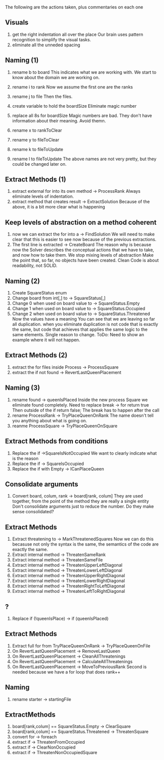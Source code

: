 The following are the actions taken, plus commentaries on each one

## Visuals
1. get the right indentation all over the place
   Our brain uses pattern recognition to simplify the visual tasks.
2. eliminate all the unneded spacing

## Naming (1)
1. rename b to board
   This indicates what we are working with. We start to know about the domain we are working on.
2. rename i to rank
   Now we assume the first one are the ranks
3. rename j to file
   Then the files.
4. create variable to hold the boardSize
   Eliminate magic number
5. replace all 8s for boardSize
   Magic numbers are bad. They don't have information about their meaning. Avoid themn.

6. rename x to rankToClear
7. rename y to fileToClear
8. rename k to fileToUpdate
9. rename l to fileToUpdate
	The above names are not very pretty, but they could be changed later on.

## Extract Methods (1)
1. extract external for into its own method -> ProcessRank
	Always eliminate levels of indentation.
2. extract method that creates result -> ExtractSolution
Because of the above, it is a bit more clear what is happening


## Keep levels of abstraction on a method coherent
1. now we can extract the for into a -> FindSolution
	We will need to make clear that this is easier to see now because of the previous extractions.
2. The first line is extracted -> CreateBoard
	The reason why is because now the Solver describes the conceptual actions that we have to take, and now how to take them. We stop mixing levels of abstraction
	Make the point that, so far, no objects have been created. Clean Code is about readability, not SOLID.

	
## Naming (2)
1. Create SquareStatus enum
2. Change board from int[,] to -> SquareStatus[,]
3. Change 0 when used on board value to -> SquareStatus.Empty
4. Change 1 when used on board value to -> SquareStatus.Occupied
5. Change 2 when used on board value to -> SquareStatus.Threatened
   Now the values have a meaning
   You can see that we are leaving so far all duplication. when you eliminate duplication is not code that is exactly the same, but code that achieves that applies the same logic to the same elements. Single reason to change.
   ToDo: Need to show an example where it will not happen.

## Extract Methods (2)
1. extract the for files inside Process -> ProcessSquare
2. extract the if not found -> RevertLastQueenPlacement

## Naming (3)
1. rename found -> queenIsPlaced
   Inside the new process Square we eliminate found completely.
   Need to replace break -> for return true
   Then outside of the if return false;
   The break has to happen after the call
2. rename ProcessRank -> TryPlaceQueenOnRank
   The name doesn't tell you anything about what is going on.
3. reanme ProcessSquare -> TryPlaceQueenOnSquare

## Extract Methods from conditions
1. Replace the if ->SquareIsNotOccupied
   We want to clearly indicate what is the reason
2. Replace the if -> SquareIsOccupied
3. Replace the if with Empty -> ICanPlaceQueen

## Consolidate arguments
1. Convert board, colum, rank -> board[rank, colum]
   They are used together, from the point of the method they are really a single entity
   Don't consolidate arguments just to reduce the number. Do they make sense consolidated?

## Extract Methods
1. Extract threatening to ->  MarkThreatenedSquares
   Now we can do this becasuse not only the syntax is the same, the semantics of the code are exactly the same.
2. Extract internal method -> ThreatenSameRank
3. Extract internal method -> ThreatenSameFile
4. Extract internal method -> ThreatenUpperLeftDiagonal
5. Extract internal method -> ThreatenLowerLeftDiagonal
6. Extract internal method -> ThreatenUpperRightDiagonal
7. Extract internal method -> ThreatenLowerRightDiagonal
8. Extract internal method -> ThreatenRightToLeftDiagonal
9. Extract internal method -> ThreatenLeftToRightDiagonal

## ?
1. Replace if (!queenIsPlace) -> if (queenIsPlaced)

## Extract Methods
1. Extract full for from TryPlaceQueenOnRank -> TryPlaceQueenOnFile
2. On RevertLastQueenPlacement -> RemoveLastQueen
3. On RevertLastQueenPlacement -> CleanAllThreatenings
4. On RevertLastQueenPlacement -> CalculateAllThreatenings
5. On RevertLastQueenPlacement -> MoveToPreviousRank
   Second is needed because we have a for loop that does rank++


## Naming
1. rename starter -> startingFile

## ExtractMethods
1. board[rank,colum] == SquareStatus.Empty -> ClearSquare
2. board[rank,colum] == SquareStatus.Threatened -> ThreatenSquare
3. convert for -> foreach
4. extract if -> ThreatenFromOccupied
5. extract if -> ClearNonOccupied
6. extract if -> ThreatenNonOccupiedSquare
